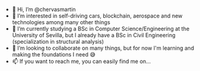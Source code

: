 - 👋 Hi, I’m @chervasmartin
- 👀 I’m interested in self-driving cars, blockchain, aerospace and new technologies among many other things
- 🌱 I’m currently studying a BSc in Computer Science/Engineering at the University of Sevilla, but I already have a BSc in Civil Engineering (specialization in structural analysis)
- 💞️ I’m looking to collaborate on many things, but for now I'm learning and making the foundations I need 😅
- 📫 If you want to reach me, you can easily find me on...

<!---
chervasmartin/chervasmartin is a ✨ special ✨ repository because its `README.md` (this file) appears on your GitHub profile.
You can click the Preview link to take a look at your changes.
--->
